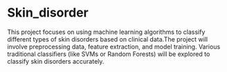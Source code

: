# Skin_disorder
This project focuses on using machine learning algorithms to classify different types of skin disorders based on clinical data.The project will involve preprocessing data, feature extraction, and model training. Various traditional classifiers (like SVMs or Random Forests) will be explored to classify skin disorders accurately.

